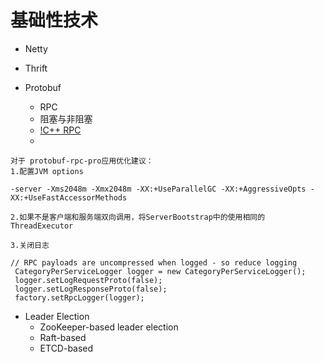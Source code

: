 基础性技术
===

* Netty

* Thrift

* Protobuf
  - RPC
  - 阻塞与非阻塞
  - [!C++ RPC](https://blog.csdn.net/yangbindxj/article/details/125014277)
  - 
```
对于 protobuf-rpc-pro应用优化建议：
1.配置JVM options

-server -Xms2048m -Xmx2048m -XX:+UseParallelGC -XX:+AggressiveOpts -XX:+UseFastAccessorMethods

2.如果不是客户端和服务端双向调用，将ServerBootstrap中的使用相同的ThreadExecutor

3.关闭日志

// RPC payloads are uncompressed when logged - so reduce logging
 CategoryPerServiceLogger logger = new CategoryPerServiceLogger();
 logger.setLogRequestProto(false);
 logger.setLogResponseProto(false);
 factory.setRpcLogger(logger);

```

* Leader Election
  - ZooKeeper-based leader election
  - Raft-based 
  - ETCD-based

